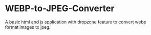 # WEBP-to-JPEG-Converter
A basic html and js application with dropzone feature to convert webp format images to jpeg. 
